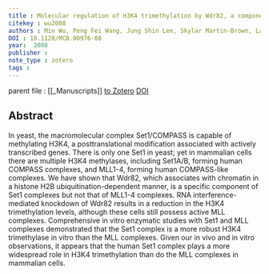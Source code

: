 ```yaml
---
title : Molecular regulation of H3K4 trimethylation by Wdr82, a component of human Set1/COMPASS
citekey : wu2008
authors : Min Wu, Peng Fei Wang, Jung Shin Lee, Skylar Martin-Brown, Laurence Florens, Michael Washburn, Ali Shilatifard
DOI : 10.1128/MCB.00976-08
year:  2008
publisher : 
note_type : zotero
tags : 
---
```

parent file : [[_Manuscripts]]
[to Zotero](zotero://select/items/@wu2008) [DOI](https://doi.org/10.1128/MCB.00976-08)

Abstract
---
In yeast, the macromolecular complex Set1/COMPASS is capable of methylating H3K4, a posttranslational modification associated with actively transcribed genes. There is only one Set1 in yeast; yet in mammalian cells there are multiple H3K4 methylases, including Set1A/B, forming human COMPASS complexes, and MLL1-4, forming human COMPASS-like complexes. We have shown that Wdr82, which associates with chromatin in a histone H2B ubiquitination-dependent manner, is a specific component of Set1 complexes but not that of MLL1-4 complexes. RNA interference-mediated knockdown of Wdr82 results in a reduction in the H3K4 trimethylation levels, although these cells still possess active MLL complexes. Comprehensive in vitro enzymatic studies with Set1 and MLL complexes demonstrated that the Set1 complex is a more robust H3K4 trimethylase in vitro than the MLL complexes. Given our in vivo and in vitro observations, it appears that the human Set1 complex plays a more widespread role in H3K4 trimethylation than do the MLL complexes in mammalian cells.
